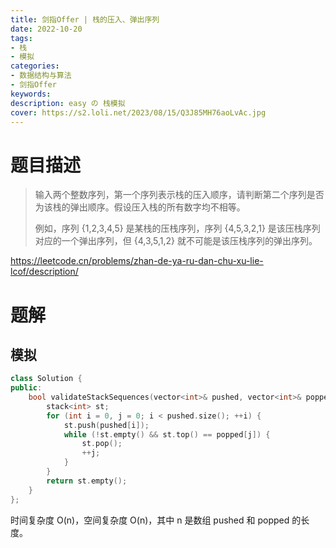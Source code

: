 ```yaml
---
title: 剑指Offer | 栈的压入、弹出序列
date: 2022-10-20
tags:
- 栈
- 模拟
categories:
- 数据结构与算法
- 剑指Offer
keywords:
description: easy の 栈模拟
cover: https://s2.loli.net/2023/08/15/Q3J85MH76aoLvAc.jpg
---
```


# 题目描述

> 输入两个整数序列，第一个序列表示栈的压入顺序，请判断第二个序列是否为该栈的弹出顺序。假设压入栈的所有数字均不相等。
> 
> 例如，序列 {1,2,3,4,5} 是某栈的压栈序列，序列 {4,5,3,2,1} 是该压栈序列对应的一个弹出序列，但 {4,3,5,1,2} 就不可能是该压栈序列的弹出序列。

https://leetcode.cn/problems/zhan-de-ya-ru-dan-chu-xu-lie-lcof/description/


# 题解
## 模拟
``` C++
class Solution {
public:
    bool validateStackSequences(vector<int>& pushed, vector<int>& popped) {
        stack<int> st;
        for (int i = 0, j = 0; i < pushed.size(); ++i) {
            st.push(pushed[i]);
            while (!st.empty() && st.top() == popped[j]) {
                st.pop();
                ++j;
            }
        }
        return st.empty();
    }
};
```
时间复杂度 O(n)，空间复杂度 O(n)，其中 n 是数组 pushed 和 popped 的长度。
